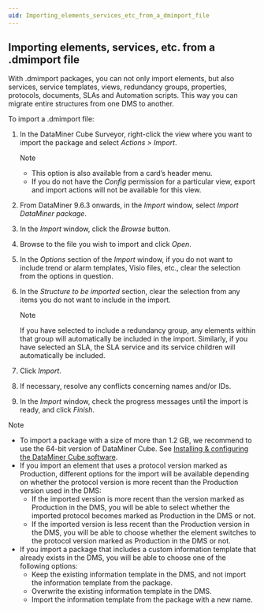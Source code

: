 ```yaml
---
uid: Importing_elements_services_etc_from_a_dmimport_file
---
```


## Importing elements, services, etc. from a .dmimport file

With .dmimport packages, you can not only import elements, but also services, service templates, views, redundancy groups, properties, protocols, documents, SLAs and Automation scripts. This way you can migrate entire structures from one DMS to another.

To import a .dmimport file:

1. In the DataMiner Cube Surveyor, right-click the view where you want to import the package and select *Actions \> Import*.

    > [!NOTE]
    > - This option is also available from a card’s header menu.
    > - If you do not have the *Config* permission for a particular view, export and import actions will not be available for this view.

2. From DataMiner 9.6.3 onwards, in the *Import* window, select *Import DataMiner package*.

3. In the *Import* window, click the *Browse* button.

4. Browse to the file you wish to import and click *Open*.

5. In the *Options* section of the *Import* window, if you do not want to include trend or alarm templates, Visio files, etc., clear the selection from the options in question.

6. In the *Structure to be imported* section, clear the selection from any items you do not want to include in the import.

    > [!NOTE]
    > If you have selected to include a redundancy group, any elements within that group will automatically be included in the import. Similarly, if you have selected an SLA, the SLA service and its service children will automatically be included.

7. Click *Import*.

8. If necessary, resolve any conflicts concerning names and/or IDs.

9. In the *Import* window, check the progress messages until the import is ready, and click *Finish*.

> [!NOTE]
> - To import a package with a size of more than 1.2 GB, we recommend to use the 64-bit version of DataMiner Cube. See [Installing & configuring the DataMiner Cube software](xref:Installing_configuring_the_DataMiner_Cube_software#installing--configuring-the-dataminer-cube-software).
> - If you import an element that uses a protocol version marked as Production, different options for the import will be available depending on whether the protocol version is more recent than the Production version used in the DMS:
>     - If the imported version is more recent than the version marked as Production in the DMS, you will be able to select whether the imported protocol becomes marked as Production in the DMS or not.
>     - If the imported version is less recent than the Production version in the DMS, you will be able to choose whether the element switches to the protocol version marked as Production in the DMS or not.
> - If you import a package that includes a custom information template that already exists in the DMS, you will be able to choose one of the following options:
>     - Keep the existing information template in the DMS, and not import the information template from the package.
>     - Overwrite the existing information template in the DMS.
>     - Import the information template from the package with a new name.
